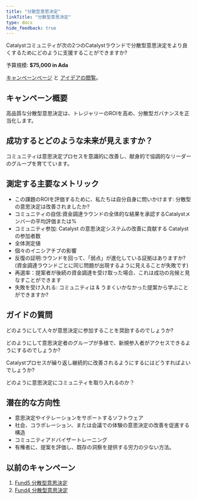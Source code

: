 ```yaml
---
title: "分散型意思決定"
linkTitle: "分散型意思決定"
type: docs
hide_feedback: true
---
```


Catalystコミュニティが次の2つのCatalystラウンドで分散型意思決定をより良くするためにどのように支援することができますか?

予算規模: **$75,000 in Ada**

[キャンペーンページ](https://cardano.ideascale.com/a/campaign-home/26104) と [アイデアの閲覧](https://cardano.ideascale.com/a/ideas/top/campaign-filter/byids/campaigns/26104/stage/unspecified)。

## キャンペーン概要

高品質な分散型意思決定は、トレジャリーのROIを高め、分散型ガバナンスを正当化します。

## 成功するとどのような未来が見えますか？

コミュニティは意思決定プロセスを意識的に改善し、献身的で協調的なリーダーのグループを育てています。

## 測定する主要なメトリック

- この課題のROIを評価するために、私たちは自分自身に問いかけます: 分散型の意思決定は改善されましたか?
- コミュニティの自信:資金調達ラウンドの全体的な結果を承認するCatalystメンバーの平均評価または%
- コミュニティ参加: Catalyst の意思決定システムの改善に貢献する Catalyst の参加者数
- 全体測定値
- 個々のイニシアチブの影響
- 反復の証明:ラウンドを回って、「弱点」が進化している証拠はありますか? (資金調達ラウンドごとに同じ問題が出現するように見えることが失敗です)
- 再選率：提案者が後続の資金調達を受け取った場合、これは成功の兆候と見なすことができます
- 失敗を受け入れる: コミュニティは & うまくいかなかった提案から学ぶことができますか?

## ガイドの質問

どのようにして人々が意思決定に参加することを奨励するのでしょうか?

どのようにして意思決定者のグループが多様で、新規参入者がアクセスできるようにするのでしょうか?

Catalystプロセスが繰り返し継続的に改善されるようにするにはどうすればよいでしょうか?

どのように意思決定にコミュニティを取り入れるのか？

## 潜在的な方向性

- 意思決定やイテレーションをサポートするソフトウェア
- 社会、コラボレーション、または会議での体験の意思決定の改善を促進する構造
- コミュニティアドバイザートレーニング
- 有権者に、提案を評価し、既存の洞察を提供する労力の少ない方法。

## 以前のキャンペーン

1. [Fund5 分散型意思決定](https://cardano.ideascale.com/a/campaign-home/25942)
2. [Fund4 分散型意思決定](https://cardano.ideascale.com/a/campaign-home/25870)